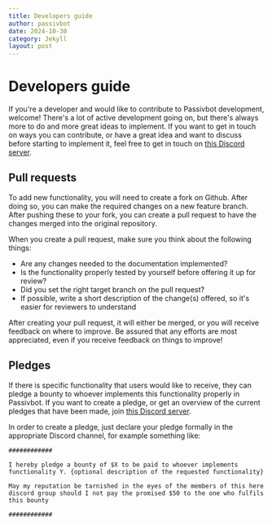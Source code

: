 ```yaml
---
title: Developers guide
author: passivbot
date: 2024-10-30
category: Jekyll
layout: post
---
```


# Developers guide

If you're a developer and would like to contribute to Passivbot development, welcome!
There's a lot of active development going on, but there's always more to do and more great ideas to
implement. If you want to get in touch on ways you can contribute, or have a great idea and want to discuss
before starting to implement it, feel free to get in touch on [this Discord server](https://discord.gg/QAF2H2UmzZ).

## Pull requests

To add new functionality, you will need to create a fork on Github. After doing so, you can make the required changes
on a new feature branch. After pushing these to your fork, you can create a pull request to have the changes merged
into the original repository.

When you create a pull request, make sure you think about the following things:

* Are any changes needed to the documentation implemented?
* Is the functionality properly tested by yourself before offering it up for review?
* Did you set the right target branch on the pull request?
* If possible, write a short description of the change(s) offered, so it's easier for reviewers to understand

After creating your pull request, it will either be merged, or you will receive feedback on where to improve. Be
assured that any efforts are most appreciated, even if you receive feedback on things to improve!

## Pledges

If there is specific functionality that users would like to receive, they can pledge a bounty to whoever implements
this functionality properly in Passivbot. If you want to create a pledge, or get an overview of the current pledges
that have been made, join [this Discord server](https://discord.gg/QAF2H2UmzZ).

In order to create a pledge, just declare your pledge formally in the appropriate Discord channel, for example something like:

```
############

I hereby pledge a bounty of $X to be paid to whoever implements functionality Y. {optional description of the requested functionality}

May my reputation be tarnished in the eyes of the members of this here discord group should I not pay the promised $50 to the one who fulfils this bounty

############
```